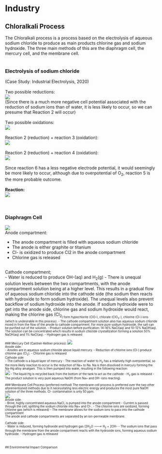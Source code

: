 # Industry
## Chloralkali Process
The Chloralkali process is a process based on the electrolysis of aqueous sodium chloride to produce as main products chlorine gas and sodium hydroxide. The three main methods of this are the diaphragm cell, the mercury cell, and the membrane cell.<br>
<br>
### Electrolysis of sodium chloride
(Case Study: Industrial Electrolysis, 2020)<br>
<br>
Two possible reductions:<br>
<img src="https://samir8000.github.io/NaOH/images/electrolysis1.png"><br>
(Since there is a much more negative cell potential associated with the reduction of 
sodium ions than of water, it is less likely to occur, so we can presume that Reaction 2 will occur)<br>
<br>
Two possible oxidations:<br>
<img src="https://samir8000.github.io/NaOH/images/electrolysis2.png"><br>
<br>
Reaction 2 (reduction) + reaction 3 (oxidation):<br>
<img src="https://samir8000.github.io/NaOH/images/electrolysis3.png"><br>
<br>
Reaction 2 (reduction) + reaction 4 (oxidation):<br>
<img src="https://samir8000.github.io/NaOH/images/electrolysis4.png"><br>
<br>
Since reaction 6 has a less negative electrode potential, it would seemingly be more likely to occur, although due to overpotential of O<sub>2</sub>, reaction 5 is the more probable outcome. <br>
<br>
<strong>Reaction:</strong><br>
<img src="https://samir8000.github.io/NaOH/images/electrolysis5.png"><br>
<br>
<br>
### Diaphragm Cell
<img src="https://samir8000.github.io/NaOH/images/diaphragmcell.png"><br>
Anode compartment:<br>
- The anode compartment is filled with aqueous sodium chloride
- The anode is either graphite or titanium
- Cl- is oxidized to produce Cl2 in the anode compartment
- Chlorine gas is released
<br>
Cathode compartment;<br>
- Water is reduced to produce OH-(aq) and H<sub>2</sub>(g) 
- There is unequal solution levels between the two compartments, with the anode compartment solution being at a higher level. This results in a gradual flow of aqueous sodium chloride into the cathode side (the sodium then reacts with hydroxide to form sodium hydroxide). The unequal levels also prevent backflow of sodium hydroxide into the anode. If sodium hydroxide were to get into the anode side, chlorine gas and sodium hydroxide would react, making the chlorine gas (Cl<sub>2<sub>) form hypochlorite (ClO-), chlorate (ClO<sub>3</sub>-), chlorine (Cl-) ions (which is undesirable in this process).
- The cathode compartment solution also has aqueous sodium chloride mixed in from the flow of the anode to cathode compartment. For more pure sodium hydroxide, the salt can be purified out of the solution. 
- Product solution before purification: 14-16% NaCl(aq) and 10-12% NaOH(aq). The solution can be concentrated which results in sodium chloride crystallization forming a solution 50% NaOH(aq) and 1% NaCl(aq).
- Hydrogen gas is released
<br>
<br>
### Mercury Cell (Castner-Kellner process):
<img src="https://samir8000.github.io/NaOH/images/mercurycell.png"><br>
Anode side:<br>
- Anodes are in aqueous sodium chloride above liquid mercury.
  - Reduction of chlorine ions (Cl-) produce chlorine gas (Cl<sub>2</sub>).
- Chlorine gas is released
<br>
Cathode side:<br>
- The cathode is a liquid layer of mercury
  - The reaction of water to H<sub>2</sub> has a relatively high overpotential, so the more likely reaction to occur is the reduction of Na+ to Na. Na is then dissolved in mercury forming the Na-Hg alloy amalgam. This is then pumped into water, resulting in the following reaction:<br><img src="https://samir8000.github.io/NaOH/images/mercurycellreaction.png">
- The liquid Hg is recycled back from the bottom of the tank to act as the cathode
- H<sub>2</sub> gas is released
- The product solution is very pure aqueous NaOH (from Na+ and OH- ions reacting).
<br>
<br>
### Membrane Cell Process (preferred method)
The membrane cell process is preferred over the two other aforementioned methods due to it necessitating less electric energy and produces the most pure NaOH solution of the three methods. Cl- contamination is only 50 ppm.<br>
<img src="https://samir8000.github.io/NaOH/images/membranecell.png"><br>
Anode side:<br>
- Brine, highly concentrated aqueous NaCl, is pumped into the anode compartment
- Current is passed through the cell, splitting the sodium chloride into Na+ and Cl-.
- The chlorine ions are oxidized, forming chlorine gas (which is released)
- The membrane allows for the sodium ions to pass into the cathode compartment
<br>
The anode and cathode compartments are separated by an ion-permeable membrane.<br>
<br>
Cathode side:<br>
- Water is reduced, forming hydroxide and hydrogen gas (2H<sub>2</sub>O ---> H<sub>2</sub> + 2OH-
- The sodium ions that pass through the membrane from the anode compartment reacts with the hydroxide ions, forming aqueous sodium hydroxide.
- Hydrogen gas is released
<br>
<br>
<br>
<br>
## Environmental Impact Comparison


